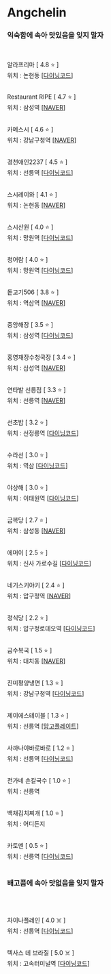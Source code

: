 # Angchelin
### 익숙함에 속아 맛있음을 잊지 말자 ###
<br>

알라프리마 [ 4.8 ⭐️ ]
<br>
위치 : 논현동
[[다이닝코드](https://www.diningcode.com/profile.php?rid=WQzvT7tXU02J)]
<br><br>

Restaurant RIPE [ 4.7 ⭐️ ]
<br>
위치 : 삼성역
[[NAVER](https://store.naver.com/restaurants/detail?id=1469979556)]
<br><br>

카메스시 [ 4.6 ⭐️ ]
<br>
위치 : 강남구청역
[[NAVER](https://store.naver.com/restaurants/detail?id=1271618346)]
<br><br>

경천애인2237 [ 4.5 ⭐️ ]
<br>
위치 : 선릉역
[[다이닝코드](https://www.diningcode.com/profile.php?rid=TIAjPermLmuO)]
<br><br>

스시레이와 [ 4.1 ⭐️ ]
<br>
위치 : 논현동
[[NAVER](https://store.naver.com/restaurants/detail?id=1158159435)]
<br><br>

스시산원 [ 4.0 ⭐️ ]
<br>
위치 : 망원역
[[다이닝코드](https://store.naver.com/restaurants/detail?id=34006938)]
<br><br>

청어람 [ 4.0 ⭐️ ]
<br>
위치 : 망원역
[[다이닝코드](https://www.diningcode.com/profile.php?rid=hI8HuREl1vU7)]
<br><br>

돝고기506 [ 3.8 ⭐️ ]
<br>
위치 : 역삼역
[[NAVER](https://store.naver.com/restaurants/detail?id=1087970189)]
<br><br>

중앙해장 [ 3.5 ⭐️ ]
<br>
위치 : 삼성역
[[다이닝코드](https://www.diningcode.com/profile.php?rid=PYk33Cv6jpwY)]
<br><br>

홍영재장수청국장 [ 3.4 ⭐️ ]
<br>
위치 : 삼성역
[[NAVER](https://store.naver.com/restaurants/detail?id=19963744)]
<br><br>

연타발 선릉점 [ 3.3 ⭐️ ]
<br>
위치 : 선릉역
[[NAVER](https://store.naver.com/restaurants/detail?id=35927543)]
<br><br>

선초밥 [ 3.2 ⭐️ ]
<br>
위치 : 선정릉역
[[다이닝코드](https://www.diningcode.com/profile.php?rid=zm6uyQrVw83x)]
<br><br>

수라선 [ 3.0 ⭐️ ]
<br>
위치 : 역삼
[[다이닝코드](https://www.diningcode.com/profile.php?rid=9eoZ8bywDKjJ)]
<br><br>

야상해 [ 3.0 ⭐️ ]
<br>
위치 : 이태원역
[[다이닝코드](https://www.diningcode.com/profile.php?rid=2GoOEJGIk3cD)]
<br><br>

금복당 [ 2.7 ⭐️ ]
<br>
위치 : 삼성동
[[NAVER](https://store.naver.com/restaurants/detail?id=31992111)]
<br><br>

에머이 [ 2.5 ⭐️ ]
<br>
위치 : 신사 가로수길
[[다이닝코드](https://www.diningcode.com/profile.php?rid=UwzXQhpEhe9I)]
<br><br>

네기스키야키 [ 2.4 ⭐️ ]
<br>
위치 : 압구정역
[[NAVER](https://store.naver.com/restaurants/detail?id=1705860023)]
<br><br>

정식당 [ 2.2 ⭐️ ]
<br>
위치 : 압구정로데오역
[[다이닝코드](https://www.diningcode.com/profile.php?rid=TFmNhx1RJTs6)]
<br><br>

금수복국 [ 1.5 ⭐️ ]
<br>
위치 : 대치동
[[NAVER](https://store.naver.com/restaurants/detail?id=252365855)]
<br><br>

진미평양냉면 [ 1.3 ⭐️ ]
<br>
위치 : 강남구청역
[[다이닝코드](https://www.diningcode.com/profile.php?rid=VT9sxn0135MR)]
<br><br>

제이에스테이블 [ 1.3 ⭐️ ]
<br>
위치 : 선릉역
[[망고플레이트](https://www.mangoplate.com/restaurants/_Jx3ZRSj89PD)]
<br><br>

사까나야바로바로 [ 1.2 ⭐️ ]
<br>
위치 : 선릉역
[[다이닝코드](https://www.diningcode.com/profile.php?rid=o3T0vmoG3GYB)]
<br><br>

전가네 손칼국수 [ 1.0 ⭐️ ]
<br>
위치 : 선릉역
<br><br>

백채김치찌개 [ 1.0 ⭐️ ]
<br>
위치 : 어디든지
<br><br>

카토멘 [ 0.5 ⭐️ ]
<br>
위치 : 선릉역
[[다이닝코드](https://www.diningcode.com/profile.php?rid=uPnAkbrxOqGP)]
<br><br>

### 배고픔에 속아 맛없음을 잊지 말자 ###
<br>
<br>

차이나플레인 [ 4.0 ☠️ ]
<br>
위치 : 선릉역
[[다이닝코드](https://www.diningcode.com/profile.php?rid=M3rKkWrHmzET)]
<br><br>

텍사스 데 브라질 [ 5.0 ☠️ ]
<br>
위치 : 고속터미널역
[[다이닝코드](https://www.diningcode.com/profile.php?rid=3ocUzENcgoKn)]
<br><br>
